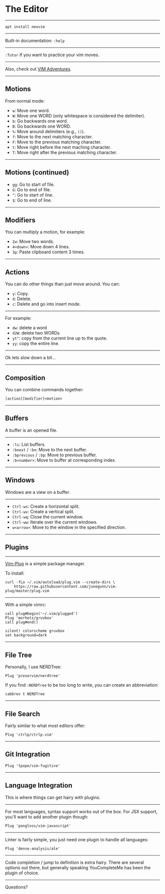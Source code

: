 # The Editor

---

`apt install neovim`

---

Built-in documentation: `:help`

---

`:Tutor` if you want to practice your vim moves.

---

Also, check out [VIM Adventures](https://vim-adventures.com/).

---

## Motions

From normal mode:
- `w`: Move one word.
- `W`: Move one WORD (only whitespace is considered the delimiter).
- `b`: Go backwards one word.
- `B`: Go backwards one WORD.
- `%`: Move around delimiters (e.g., `()`).
- `f`: Move to the next matching character.
- `F`: Move to the previous matching character.
- `t`: Move right before the next maching character.
- `T`: Move right after the previous matching character.

---

## Motions (continued)
- `gg`: Go to start of file.
- `G`: Go to end of file.
- `^`: Go to start of line.
- `$`: Go to end of line.

---

## Modifiers

You can multiply a motion, for example:
- `2w`: Move two words.
- `4<down>`: Move down 4 lines.
- `3p`: Paste clipboard content 3 times.

---

## Actions

You can do other things than just move around. You can:
- `y`: Copy.
- `d`: Delete.
- `c`: Delete and go into insert mode.

---

For example:
- `dw`: delete a word
- `d2W`: delete two WORDs
- `yt"`: copy from the current line up to the quote.
- `yy`: copy the entire line.

---

Ok lets slow down a bit...

---

## Composition

You can combine commands together:

```
[action][modifier]<motion>
```

---

## Buffers

A buffer is an opened file.

---

- `:ls`: List buffers.
- `:bnext` / `:bn`: Move to the next buffer.
- `:bprevious` / `:bp`: Move to previous buffer.
- `:b<number>`: Move to buffer at corresponding index.

---

## Windows

Windows are a view on a buffer.

---

- `Ctrl-ws`: Create a horizontal split.
- `Ctrl-wv`: Create a vertical split.
- `Ctrl-wq`: Close the current window.
- `Ctrl-ww`: Iterate over the current windows.
- `w<arrow>`: Move to the window in the specified direction.

---

## Plugins

---

[Vim-Plug](https://github.com/junegunn/vim-plug) is a simple package manager.

To install:
```
curl -fLo ~/.vim/autoload/plug.vim --create-dirs \
    https://raw.githubusercontent.com/junegunn/vim-plug/master/plug.vim
```

---

With a simple vimrc:
```vim
call plug#begin('~/.vim/plugged')
Plug 'morhetz/gruvbox'
call plug#end()

silent! colorscheme gruvbox
set background=dark
```

---

## File Tree
Personally, I use NERDTree:

```vim
Plug 'preservim/nerdtree'
```

If you find `:NERDTree` to be too long to write, you can create an abbreviation:
```vim
cabbrev t NERDTree
```

---

## File Search

Fairly similar to what most editors offer:
```vim
Plug 'ctrlp/ctrlp.vim'
```

---

## Git Integration

```vim
Plug 'tpope/vim-fugitive'
```

---

## Language Integration

This is where things can get hairy with plugins.

---

For most languages, syntax support works out of the box. For JSX support,
you'll want to add another plugin though:

```vim
Plug 'pangloss/vim-javascript'
```

---

Linter is fairly simple, you just need one plugin to handle all languages:
```vim
Plug 'dense-analysis/ale'
```

---

Code completion / jump to definition is extra hairy. There are several options
out there, but generally speaking YouCompleteMe has been the plugin of choice.

---

Questions?
